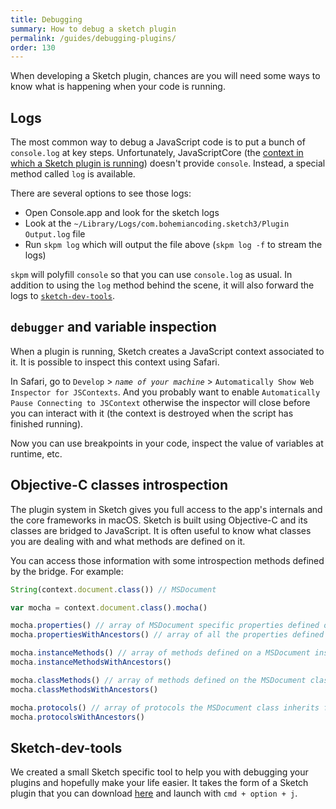 ```yaml
---
title: Debugging
summary: How to debug a sketch plugin
permalink: /guides/debugging-plugins/
order: 130
---
```


When developing a Sketch plugin, chances are you will need some ways to know what is happening when your code is running.

## Logs

The most common way to debug a JavaScript code is to put a bunch of `console.log` at key steps. Unfortunately, JavaScriptCore (the [context in which a Sketch plugin is running](/guides/cocoascript/)) doesn't provide `console`. Instead, a special method called `log` is available.

There are several options to see those logs:

* Open Console.app and look for the sketch logs
* Look at the `~/Library/Logs/com.bohemiancoding.sketch3/Plugin Output.log` file
* Run `skpm log` which will output the file above (`skpm log -f` to stream the logs)

`skpm` will polyfill `console` so that you can use `console.log` as usual. In addition to using the `log` method behind the scene, it will also forward the logs to [`sketch-dev-tools`](https://github.com/skpm/sketch-dev-tools).

## `debugger` and variable inspection

When a plugin is running, Sketch creates a JavaScript context associated to it. It is possible to inspect this context using Safari.

In Safari, go to `Develop` > _`name of your machine`_ > `Automatically Show Web Inspector for JSContexts`. And you probably want to enable `Automatically Pause Connecting to JSContext` otherwise the inspector will close before you can interact with it (the context is destroyed when the script has finished running).

Now you can use breakpoints in your code, inspect the value of variables at runtime, etc.

## Objective-C classes introspection

The plugin system in Sketch gives you full access to the app's internals and the core frameworks in macOS. Sketch is built using Objective-C and its classes are bridged to JavaScript. It is often useful to know what classes you are dealing with and what methods are defined on it.

You can access those information with some introspection methods defined by the bridge. For example:

```js
String(context.document.class()) // MSDocument

var mocha = context.document.class().mocha()

mocha.properties() // array of MSDocument specific properties defined on a MSDocument instance
mocha.propertiesWithAncestors() // array of all the properties defined on a MSDocument instance

mocha.instanceMethods() // array of methods defined on a MSDocument instance
mocha.instanceMethodsWithAncestors()

mocha.classMethods() // array of methods defined on the MSDocument class
mocha.classMethodsWithAncestors()

mocha.protocols() // array of protocols the MSDocument class inherits from
mocha.protocolsWithAncestors()
```

## Sketch-dev-tools

We created a small Sketch specific tool to help you with debugging your plugins and hopefully make your life easier. It takes the form of a Sketch plugin that you can download [here](https://github.com/skpm/sketch-dev-tools/releases/latest) and launch with `cmd + option + j`.
